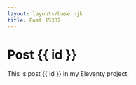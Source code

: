 ```yaml
---
layout: layouts/base.njk
title: Post 15332
---
```


# Post {{ id }}

This is post {{ id }} in my Eleventy project.
